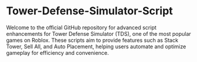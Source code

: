 # Tower-Defense-Simulator-Script
Welcome to the official GitHub repository for advanced script enhancements for Tower Defense Simulator (TDS), one of the most popular games on Roblox. These scripts aim to provide features such as Stack Tower, Sell All, and Auto Placement, helping users automate and optimize gameplay for efficiency and convenience.
